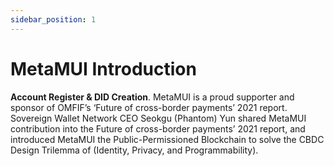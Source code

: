 ```yaml
---
sidebar_position: 1
---
```


# MetaMUI Introduction

 **Account Register & DID Creation**.
MetaMUI is a proud supporter and sponsor of OMFIF’s ‘Future of cross-border payments’ 2021 report. Sovereign Wallet Network CEO Seokgu (Phantom) Yun shared MetaMUI contribution into the Future of cross-border payments’ 2021 report, and introduced MetaMUI the Public-Permissioned Blockchain to solve the CBDC Design Trilemma of (Identity, Privacy, and Programmability).